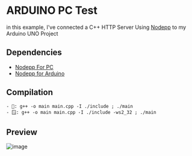 # ARDUINO PC Test
in this example, I've connected a C++ HTTP Server Using [Nodepp](https://github.com/NodeppOficial/nodepp) to my Arduino UNO Project

## Dependencies
- [Nodepp For PC](https://github.com/NodeppOficial/nodepp)
- [Nodepp for Arduino](https://www.arduino.cc/reference/en/libraries/nodepp/)

## Compilation
```
- 🐧: g++ -o main main.cpp -I ./include ; ./main
- 🪟: g++ -o main main.cpp -I ./include -ws2_32 ; ./main
```

## Preview
![image](https://raw.githubusercontent.com/EDBCREPO/Arduino_PC/master/image.gif)
